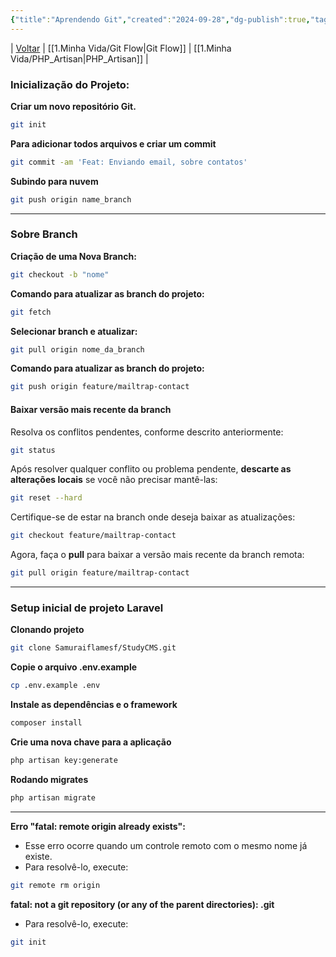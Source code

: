 ```yaml
---
{"title":"Aprendendo Git","created":"2024-09-28","dg-publish":true,"tags":["pessoal/estudos","pessoal/quaseumdev"],"permalink":"/1.Minha Vida/Aprendendo Git/","dgPassFrontmatter":true,"noteIcon":""}
---
```


| [Voltar](index) | [[1.Minha Vida/Git Flow\|Git Flow]] | [[1.Minha Vida/PHP_Artisan\|PHP_Artisan]] |
### **Inicialização do Projeto:**
**Criar um novo repositório Git.**
```bash
git init
```
**Para adicionar todos arquivos e criar um commit**
```bash
git commit -am 'Feat: Enviando email, sobre contatos'
```
**Subindo para nuvem**
```bash
git push origin name_branch
```
****
### Sobre Branch
**Criação de uma Nova Branch:**
```bash
git checkout -b "nome"
```
**Comando para atualizar as branch do projeto:**
```bash
git fetch
```
**Selecionar branch e atualizar:**
```bash
git pull origin nome_da_branch
```
**Comando para atualizar as branch do projeto:**
```bash
git push origin feature/mailtrap-contact
```
#### Baixar versão mais recente da branch
Resolva os conflitos pendentes, conforme descrito anteriormente:
   ```bash
   git status
   ```
Após resolver qualquer conflito ou problema pendente, **descarte as alterações locais** se você não precisar mantê-las:
   ```bash
   git reset --hard
   ```
Certifique-se de estar na branch onde deseja baixar as atualizações:
   ```bash
   git checkout feature/mailtrap-contact
   ```
Agora, faça o **pull** para baixar a versão mais recente da branch remota:
   ```bash
   git pull origin feature/mailtrap-contact
   ```
***
### Setup inicial de projeto Laravel
**Clonando projeto**
```bash
git clone Samuraiflamesf/StudyCMS.git
```
**Copie o arquivo .env.example**
```bash
cp .env.example .env
```
**Instale as dependências e o framework**
```bash
composer install
```
**Crie uma nova chave para a aplicação**
```bash
php artisan key:generate
```
**Rodando migrates**
```bash
php artisan migrate
```
***
**Erro "fatal: remote origin already exists":**
* Esse erro ocorre quando um controle remoto com o mesmo nome já existe.
* Para resolvê-lo, execute:
```bash
git remote rm origin
```
**fatal: not a git repository (or any of the parent directories): .git**
* Para resolvê-lo, execute:
```bash
git init
```
